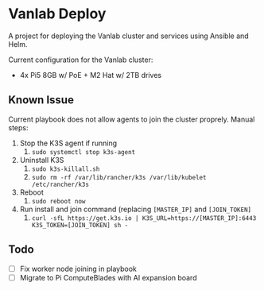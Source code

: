 # Vanlab Deploy

A project for deploying the Vanlab cluster and services using Ansible and Helm.

Current configuration for the Vanlab cluster:

- 4x Pi5 8GB w/ PoE + M2 Hat w/ 2TB drives

## Known Issue

Current playbook does not allow agents to join the cluster proprely. Manual steps:

1. Stop the K3S agent if running
   1. `sudo systemctl stop k3s-agent`
1. Uninstall K3S
   1. `sudo k3s-killall.sh`
   1. `sudo rm -rf /var/lib/rancher/k3s /var/lib/kubelet /etc/rancher/k3s`
1. Reboot
   1. `sudo reboot now`
1. Run install and join command (replacing `[MASTER_IP]` and `[JOIN_TOKEN]`
   1. `curl -sfL https://get.k3s.io | K3S_URL=https://[MASTER_IP]:6443 K3S_TOKEN=[JOIN_TOKEN] sh -`

## Todo

- [ ] Fix worker node joining in playbook
- [ ] Migrate to Pi ComputeBlades with AI expansion board
